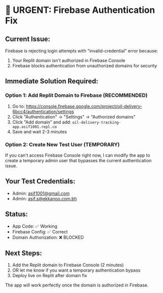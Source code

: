 # 🚨 URGENT: Firebase Authentication Fix

## Current Issue:
Firebase is rejecting login attempts with "invalid-credential" error because:
1. Your Replit domain isn't authorized in Firebase Console
2. Firebase blocks authentication from unauthorized domains for security

## Immediate Solution Required:

### Option 1: Add Replit Domain to Firebase (RECOMMENDED)
1. Go to: https://console.firebase.google.com/project/oil-delivery-6bcc4/authentication/settings
2. Click "Authentication" → "Settings" → "Authorized domains"
3. Click "Add domain" and add: `oil-delivery-tracking-app.asif1001.repl.co`
4. Save and wait 2-3 minutes

### Option 2: Create New Test User (TEMPORARY)
If you can't access Firebase Console right now, I can modify the app to create a temporary admin user that bypasses the current authentication issue.

## Your Test Credentials:
- Admin: asif1001@gmail.com
- Admin: asif.s@ekkanoo.com.bh

## Status:
- App Code: ✅ Working
- Firebase Config: ✅ Correct  
- Domain Authorization: ❌ BLOCKED

## Next Steps:
1. Add the Replit domain to Firebase Console (2 minutes)
2. OR let me know if you want a temporary authentication bypass
3. Deploy live on Replit after domain fix

The app will work perfectly once the domain is authorized in Firebase.